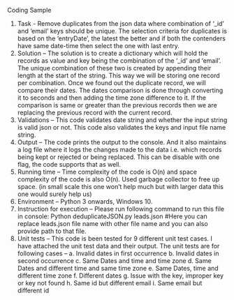 Coding Sample
1. Task - Remove duplicates from the json data where combination of ‘_id’ and ‘email’ keys should be unique. The selection criteria for duplicates is based on the ‘entryDate’, the latest the better and if both the contenders have same date-time then select the one with last entry.
2. Solution – The solution is to create a dictionary which will hold the records as value and key being the combination of the ‘_id’ and ‘email’. The unique combination of these two is created by appending their length at the start of the string. This way we will be storing one record per combination. Once we found out the duplicate record, we will compare their dates. The dates comparison is done through converting it to seconds and then adding the time zone difference to it. If the comparison is same or greater than the previous records then we are replacing the previous record with the current record.
3. Validations – This code validates date string and whether the input string is valid json or not. This code also validates the keys and input file name string. 
4. Output – The code prints the output to the console. And it also maintains a log file where it logs the changes made to the data i.e. which records being kept or rejected or being replaced. This can be disable with one flag, the code supports that as well.
5. Running time – Time complexity of the code is O(n) and space complexity of the code is also O(n).
Used garbage collector to free up space. (in small scale this one won’t help much but with larger data this one would surely help us)
6. Environment – Python 3 onwards, Windows 10.
7. Instruction for execution – Please run following command to run this file in console:
	Python deduplicateJSON.py leads.json
	#Here you can replace leads.json file name with other file name and you can also provide path to that file. 
8. Unit tests – This code is been tested for 9 different unit test cases. I have attached the unit test data and their output. The unit tests are for following cases – 
	a.	Invalid dates in first occurrence
	b.	Invalid dates in second occurrence
	c.	Same Dates and time and time zone
	d.	Same Dates and different time and same time zone
	e.	Same Dates, time and different time zone
	f.	Different dates
	g.	Issue with the key, improper key or key not found
	h.	Same id but different email
	i.	Same email but different id
